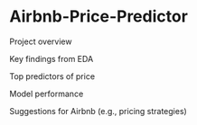 # Airbnb-Price-Predictor
Project overview

Key findings from EDA

Top predictors of price

Model performance

Suggestions for Airbnb (e.g., pricing strategies)
